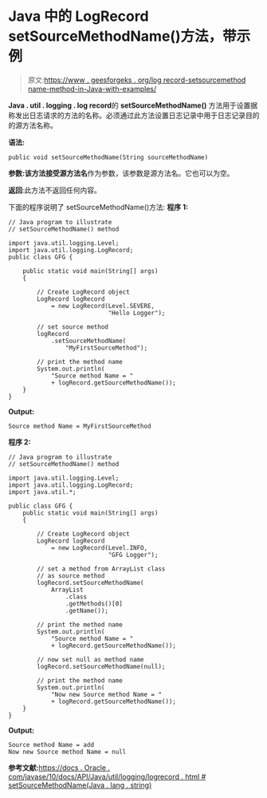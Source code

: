 # Java 中的 LogRecord setSourceMethodName()方法，带示例

> 原文:[https://www . geesforgeks . org/log record-setsourcemethod name-method-in-Java-with-examples/](https://www.geeksforgeeks.org/logrecord-setsourcemethodname-method-in-java-with-examples/)

**Java . util . logging . log record**的 **setSourceMethodName()** 方法用于设置据称发出日志请求的方法的名称。必须通过此方法设置日志记录中用于日志记录目的的源方法名称。

**语法:**

```
public void setSourceMethodName(String sourceMethodName)

```

**参数:**该方法接受**源方法名**作为参数，该参数是源方法名。它也可以为空。

**返回**:此方法不返回任何内容。

下面的程序说明了 setSourceMethodName()方法:
**程序 1:**

```
// Java program to illustrate
// setSourceMethodName() method

import java.util.logging.Level;
import java.util.logging.LogRecord;
public class GFG {

    public static void main(String[] args)
    {

        // Create LogRecord object
        LogRecord logRecord
            = new LogRecord(Level.SEVERE,
                            "Hello Logger");

        // set source method
        logRecord
            .setSourceMethodName(
                "MyFirstSourceMethod");

        // print the method name
        System.out.println(
            "Source method Name = "
            + logRecord.getSourceMethodName());
    }
}
```

**Output:**

```
Source method Name = MyFirstSourceMethod

```

**程序 2:**

```
// Java program to illustrate
// setSourceMethodName() method

import java.util.logging.Level;
import java.util.logging.LogRecord;
import java.util.*;

public class GFG {
    public static void main(String[] args)
    {

        // Create LogRecord object
        LogRecord logRecord
            = new LogRecord(Level.INFO,
                            "GFG Logger");

        // set a method from ArrayList class
        // as source method
        logRecord.setSourceMethodName(
            ArrayList
                .class
                .getMethods()[0]
                .getName());

        // print the method name
        System.out.println(
            "Source method Name = "
            + logRecord.getSourceMethodName());

        // now set null as method name
        logRecord.setSourceMethodName(null);

        // print the method name
        System.out.println(
            "Now new Source method Name = "
            + logRecord.getSourceMethodName());
    }
}
```

**Output:**

```
Source method Name = add
Now new Source method Name = null

```

**参考文献:**[https://docs . Oracle . com/javase/10/docs/API/Java/util/logging/logrecord . html # setSourceMethodName(Java . lang . string)](https://docs.oracle.com/javase/10/docs/api/java/util/logging/LogRecord.html#setSourceMethodName(java.lang.String))